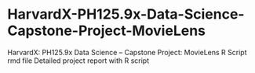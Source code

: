 # HarvardX-PH125.9x-Data-Science-Capstone-Project-MovieLens
HarvardX: PH125.9x Data Science – Capstone Project: MovieLens
R Script rmd file
Detailed project report with R script
